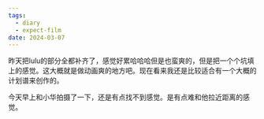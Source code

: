 ```yaml
---
tags:
  - diary
  - expect-film
date: 2024-03-07
---
```

昨天把lulu的部分全都补齐了，感觉好累哈哈哈但是也蛮爽的，但是把一个个坑填上的感觉。这大概就是做动画爽的地方吧。现在看来我还是比较适合有一个大概的计划谱来创作的。

今天早上和小华拍摄了一下，还是有点找不到感觉。是有点难和他拉近距离的感觉。

